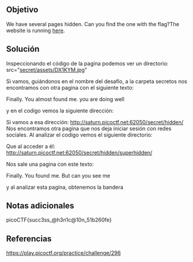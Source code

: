 ## Objetivo
We have several pages hidden. Can you find the one with the flag?The website is running [here](http://saturn.picoctf.net:62050/).
## Solución 
Inspeccionando el código de la pagina podemos ver un directorio:
src="[secret/assets/DX1KYM.jpg](http://saturn.picoctf.net:62050/secret/assets/DX1KYM.jpg)"

Si vamos, guiándonos en el nombre del desafío, a la carpeta secretos nos encontramos con otra pagina con el siguiente texto:

Finally. You almost found me. you are doing well

y en el codigo vemos la siguiente dirección:
<link rel="stylesheet" href="[hidden/file.css](http://saturn.picoctf.net:62050/secret/hidden/file.css)" />

Si vamos a esa dirección: http://saturn.picoctf.net:62050/secret/hidden/
Nos encontramos otra pagina que nos deja iniciar sesión con redes sociales. Al analizar el codigo vemos el siguiente directorio:

<link href="[superhidden/login.css](http://saturn.picoctf.net:62050/secret/hidden/superhidden/login.css)" rel="stylesheet" />

Que al acceder a él: http://saturn.picoctf.net:62050/secret/hidden/superhidden/

Nos sale una pagina con este texto:

Finally. You found me. But can you see me

y al analizar esta pagina, obtenemos la bandera
## Notas adicionales
picoCTF{succ3ss_@h3n1c@10n_51b260fe}
## Referencias
https://play.picoctf.org/practice/challenge/296